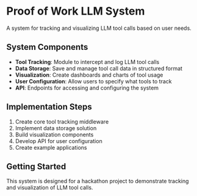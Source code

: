 # Proof of Work LLM System

A system for tracking and visualizing LLM tool calls based on user needs.

## System Components

- **Tool Tracking**: Module to intercept and log LLM tool calls
- **Data Storage**: Save and manage tool call data in structured format
- **Visualization**: Create dashboards and charts of tool usage
- **User Configuration**: Allow users to specify what tools to track
- **API**: Endpoints for accessing and configuring the system

## Implementation Steps

1. Create core tool tracking middleware
2. Implement data storage solution
3. Build visualization components
4. Develop API for user configuration
5. Create example applications

## Getting Started

This system is designed for a hackathon project to demonstrate tracking and visualization of LLM tool calls.
